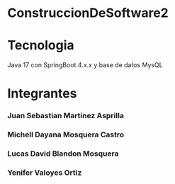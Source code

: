 # ConstruccionDeSoftware2
# Tecnologia
Java 17 con SpringBoot 4.x.x y base de datos MysQL
# Integrantes
### Juan Sebastian Martinez Asprilla
### Michell Dayana Mosquera Castro
### Lucas David Blandon Mosquera
### Yenifer Valoyes Ortiz 
